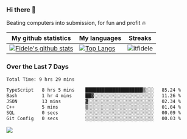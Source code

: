 ### Hi there 👋
<p>Beating computers into submission, for fun and profit 🔥</p>

|My github statistics|My languages|Streaks|
|-|-|-|
|[![Fidele's github stats](https://github-readme-stats.vercel.app/api?username=itfidele&count_private=true&show_icons=true&theme=dark&hide_title=true)](https://github.com/itfidele)|[![Top Langs](https://github-readme-stats.vercel.app/api/top-langs/?username=itfidele&show_icons=true&langs_count=8&theme=dark&layout=compact&hide_title=true)](https://github.com/itfidele)|![itfidele](https://github-readme-streak-stats.herokuapp.com/?user=itfidele&theme=dark)

### Over the Last 7 Days
<!--START_SECTION:waka-->

```txt
Total Time: 9 hrs 29 mins

TypeScript   8 hrs 5 mins    █████████████████████▒░░░   85.24 %
Bash         1 hr 4 mins     ██▓░░░░░░░░░░░░░░░░░░░░░░   11.26 %
JSON         13 mins         ▓░░░░░░░░░░░░░░░░░░░░░░░░   02.34 %
C++          5 mins          ▒░░░░░░░░░░░░░░░░░░░░░░░░   01.04 %
SQL          0 secs          ░░░░░░░░░░░░░░░░░░░░░░░░░   00.09 %
Git Config   0 secs          ░░░░░░░░░░░░░░░░░░░░░░░░░   00.03 %
```

<!--END_SECTION:waka-->



![](https://komarev.com/ghpvc/?username=itfidele)
